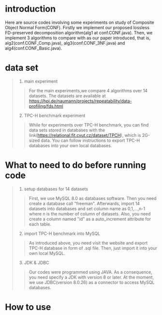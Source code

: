 # introduction
Here are source codes involving some experiments on study of Composite Object Normal Form(CONF).
Firstly we implement our proposed lossless FD-preserved decomposition algorithm(alg1 at conf.CONF.java).
Then, we implement 3 algorithms to compare with as our paper introduced, that is, alg2(conf.CONF_Comp.java), alg3(conf.CONF_3NF.java) and alg4(conf.CONF_Basic.java).
# data set
> 1. main experiment
>> For the main experiments,we compare 4 algorithms over 14 datasets. The datasets are available at https://hpi.de/naumann/projects/repeatability/data-profiling/fds.html
> 2. TPC-H benchmark experiment
>> While for experiments over TPC-H benchmark, you can find data sets stored in databases with the link(https://relational.fit.cvut.cz/dataset/TPCH), which is 2G-sized data. You can follow instructions to export TPC-H databases into your own local databases.
# What to need to do before running code
> 1. setup databases for 14 datasets
>> First, we use MySQL 8.0 as databases software. Then you need create a database call "freeman". Afterwards, import 14 datasets into databases and set column name as 0,1,...,n-1 where n is the number of column of datasets. Also, you need create a column named "id" as a auto_increment attribute for each table.
> 2. import TPC-H benchmark into MySQL
>> As introduced above, you need visit the website and export TPC-H database in form of .sql file. Then, just import it into your own local MySQL.
>3. JDK & JDBC
>> Our codes were programmed using JAVA. As a consequence, you need specify a JDK with version 8 or later. At the moment, we use JDBC(version 8.0.26) as a connector to access MySQL databases.
# How to use
